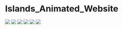 # Islands_Animated_Website

![](https://pbs.twimg.com/media/FewrZPHXoAA_doO?format=jpg&name=large)
![](https://pbs.twimg.com/media/FewrazTXoAIc6AP?format=jpg&name=large)
![](https://pbs.twimg.com/media/FewrcZTWAAAJiKO?format=jpg&name=large)
![](https://pbs.twimg.com/media/FewreK7XwAEpVNh?format=jpg&name=large)
![](https://pbs.twimg.com/media/FewriQZXwAI53mF?format=jpg&name=large)
![](https://pbs.twimg.com/media/FewrjsfXkAAH583?format=jpg&name=large)
![]()







































